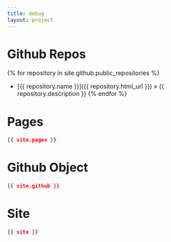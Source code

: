 ```yaml
---
title: debug
layout: project
---
```


# Github Repos

{% for repository in site.github.public_repositories %}
 - [{{ repository.name }}]({{ repository.html_url }}) » {{ repository.description }}
{% endfor %}

# Pages

```json
{{ site.pages }}
```

# Github Object

```json
{{ site.github }}
```

# Site

```json
{{ site }}
```
